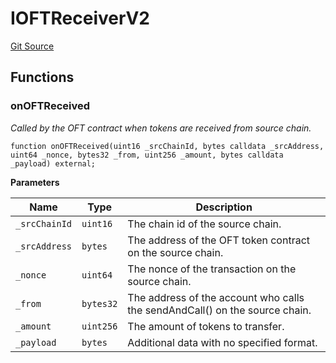 # IOFTReceiverV2
[Git Source](https://github.com/manifoldfinance/mevETH2/blob/25149b626aad16b7ef2da38d73bddd982040bc12/src/interfaces/IOFTReceiverV2.sol)




## Functions
### onOFTReceived

*Called by the OFT contract when tokens are received from source chain.*


```solidity
function onOFTReceived(uint16 _srcChainId, bytes calldata _srcAddress, uint64 _nonce, bytes32 _from, uint256 _amount, bytes calldata _payload) external;
```
**Parameters**

|Name|Type|Description|
|----|----|-----------|
|`_srcChainId`|`uint16`|The chain id of the source chain.|
|`_srcAddress`|`bytes`|The address of the OFT token contract on the source chain.|
|`_nonce`|`uint64`|The nonce of the transaction on the source chain.|
|`_from`|`bytes32`|The address of the account who calls the sendAndCall() on the source chain.|
|`_amount`|`uint256`|The amount of tokens to transfer.|
|`_payload`|`bytes`|Additional data with no specified format.|


